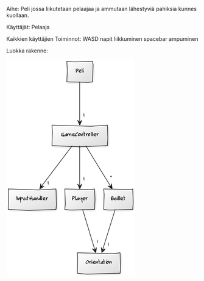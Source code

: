 Aihe: Peli jossa liikutetaan pelaajaa ja ammutaan lähestyviä pahiksia kunnes kuollaan.

Käyttäjät: Pelaaja

Kaikkien käyttäjien Toiminnot: 
WASD napit liikkuminen
spacebar ampuminen

Luokka rakenne:

![Alt text](luokkakaavio.png)
